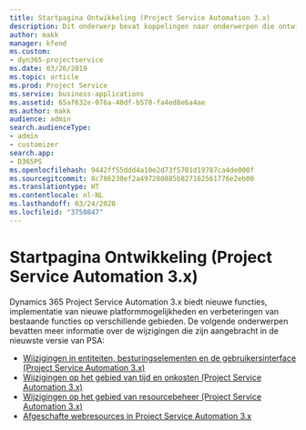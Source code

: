 ```yaml
---
title: Startpagina Ontwikkeling (Project Service Automation 3.x)
description: Dit onderwerp bevat koppelingen naar onderwerpen die ontwikkelingsinformatie bieden voor Dynamics 365 Project Service Automation (PSA) versie 3.x.
author: makk
manager: kfend
ms.custom:
- dyn365-projectservice
ms.date: 03/26/2019
ms.topic: article
ms.prod: Project Service
ms.service: business-applications
ms.assetid: 65af632e-076a-40df-b570-fa4ed8e6a4ae
ms.author: makk
audience: admin
search.audienceType:
- admin
- customizer
search.app:
- D365PS
ms.openlocfilehash: 9442ff55ddd4a10e2d73f5701d19787ca4de000f
ms.sourcegitcommit: 8c786230ef2a497280885b827162561776e2eb00
ms.translationtype: HT
ms.contentlocale: nl-NL
ms.lasthandoff: 03/24/2020
ms.locfileid: "3750847"
---
```

# <a name="development-home-page-project-service-automation-3x"></a>Startpagina Ontwikkeling (Project Service Automation 3.x)

Dynamics 365 Project Service Automation 3.x biedt nieuwe functies, implementatie van nieuwe platformmogelijkheden en verbeteringen van bestaande functies op verschillende gebieden. De volgende onderwerpen bevatten meer informatie over de wijzigingen die zijn aangebracht in de nieuwste versie van PSA:

- [Wijzigingen in entiteiten, besturingselementen en de gebruikersinterface (Project Service Automation 3.x)](../developer-guides/entity-changes-v3.x.md)
- [Wijzigingen op het gebied van tijd en onkosten (Project Service Automation 3.x)](../developer-guides/time-expense-changes-v3.x.md)
- [Wijzigingen op het gebied van resourcebeheer (Project Service Automation 3.x)](../developer-guides/resource-management-changes-v3.x.md)
- [Afgeschafte webresources in Project Service Automation 3.x](../developer-guides/web-resources-deprecated-v3.x.md)
